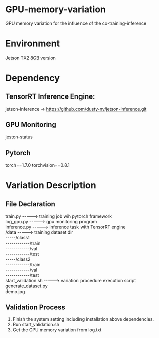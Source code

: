 # GPU-memory-variation
GPU memory variation for the influence of the co-training-inference 
# Environment
Jetson TX2 8GB version
# Dependency
## TensorRT Inference Engine:
jetson-inference  ->  https://github.com/dusty-nv/jetson-inference.git
## GPU Monitoring
jeston-status
## Pytorch
torch==1.7.0
torchvision==0.8.1
# Variation Description
## File Declaration
train.py       		----->       training job wih pytorch framework  
log_gpu.py     		----->       gpu monitoring program  
inference.py   		----->       inference task with TensorRT engine  
/data          		----->       training dataset dir  
-----/class1  
------------/train  
------------/val  
------------/test  
-----/class2  
------------/train  
------------/val  
------------/test  
start_validation.sh	----->	     variation procedure execution script  
generate_dataset.py  
demo.jpg  
## Validation Process 
1. Finish the system setting including installation above dependencies.
2. Run start_validation.sh
3. Get the GPU memory variation from log.txt
